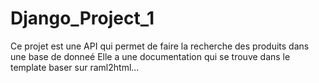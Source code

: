 # Django_Project_1

Ce projet est une API qui permet de faire la recherche des produits dans une base de donneé 
Elle a une documentation qui se trouve dans le template baser sur raml2html...
